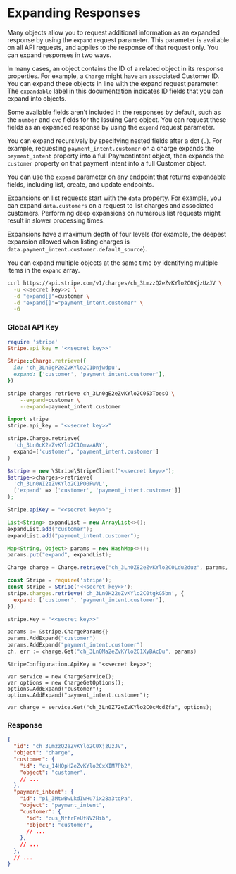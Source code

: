 # Expanding Responses

Many objects allow you to request additional information as an expanded response by using the `expand` request parameter. This parameter is available on all API requests, and applies to the response of that request only. You can expand responses in two ways.

In many cases, an object contains the ID of a related object in its response properties. For example, a `Charge` might have an associated Customer ID. You can expand these objects in line with the expand request parameter. The `expandable` label in this documentation indicates ID fields that you can expand into objects.

Some available fields aren’t included in the responses by default, such as the `number` and `cvc` fields for the Issuing Card object. You can request these fields as an expanded response by using the `expand` request parameter.

You can expand recursively by specifying nested fields after a dot (`.`). For example, requesting `payment_intent.customer` on a charge expands the `payment_intent` property into a full PaymentIntent object, then expands the `customer` property on that payment intent into a full Customer object.

You can use the `expand` parameter on any endpoint that returns expandable fields, including list, create, and update endpoints.

Expansions on list requests start with the `data` property. For example, you can expand `data.customers` on a request to list charges and associated customers. Performing deep expansions on numerous list requests might result in slower processing times.

Expansions have a maximum depth of four levels (for example, the deepest expansion allowed when listing charges is `data.payment_intent.customer.default_source`).

You can expand multiple objects at the same time by identifying multiple items in the `expand` array.

```sh
curl https://api.stripe.com/v1/charges/ch_3LmzzQ2eZvKYlo2C0XjzUzJV \
  -u <<secret key>>: \
  -d "expand[]"=customer \
  -d "expand[]"="payment_intent.customer" \
  -G
```

### Global API Key

```ruby
require 'stripe'
Stripe.api_key = '<<secret key>>'

Stripe::Charge.retrieve({
  id: 'ch_3Ln0gP2eZvKYlo2C1Dnjwdpu',
  expand: ['customer', 'payment_intent.customer'],
})
```

```sh
stripe charges retrieve ch_3Ln0gE2eZvKYlo2C053ToesO \
    --expand=customer \
    --expand=payment_intent.customer
```

```python
import stripe
stripe.api_key = "<<secret key>>"

stripe.Charge.retrieve(
  'ch_3Ln0cK2eZvKYlo2C1QmvaARY',
  expand=['customer', 'payment_intent.customer']
)
```

```php
$stripe = new \Stripe\StripeClient("<<secret key>>");
$stripe->charges->retrieve(
  'ch_3Ln0WI2eZvKYlo2C1PO0FwVL',
  ['expand' => ['customer', 'payment_intent.customer']]
);
```

```java
Stripe.apiKey = "<<secret key>>";

List<String> expandList = new ArrayList<>();
expandList.add("customer");
expandList.add("payment_intent.customer");

Map<String, Object> params = new HashMap<>();
params.put("expand", expandList);

Charge charge = Charge.retrieve("ch_3Ln0Z82eZvKYlo2C0Ldu2duz", params, null);
```

```javascript
const Stripe = require('stripe');
const stripe = Stripe('<<secret key>>');
stripe.charges.retrieve('ch_3Ln0H22eZvKYlo2C0tgkG5bn', {
  expand: ['customer', 'payment_intent.customer'],
});
```

```go
stripe.Key = "<<secret key>>"

params := &stripe.ChargeParams{}
params.AddExpand("customer")
params.AddExpand("payment_intent.customer")
ch, err := charge.Get("ch_3Ln0Ma2eZvKYlo2C1XyBAcDu", params)
```

```dotnet
StripeConfiguration.ApiKey = "<<secret key>>";

var service = new ChargeService();
var options = new ChargeGetOptions();
options.AddExpand("customer");
options.AddExpand("payment_intent.customer");

var charge = service.Get("ch_3Ln0Z72eZvKYlo2C0cMcdZfa", options);
```

### Response

```json
{
  "id": "ch_3LmzzQ2eZvKYlo2C0XjzUzJV",
  "object": "charge",
  "customer": {
    "id": "cu_14HOpH2eZvKYlo2CxXIM7Pb2",
    "object": "customer",
    // ...
  },
  "payment_intent": {
    "id": "pi_3MtwBwLkdIwHu7ix28a3tqPa",
    "object": "payment_intent",
    "customer": {
      "id": "cus_NffrFeUfNV2Hib",
      "object": "customer",
      // ...
    },
    // ...
  },
  // ...
}
```
